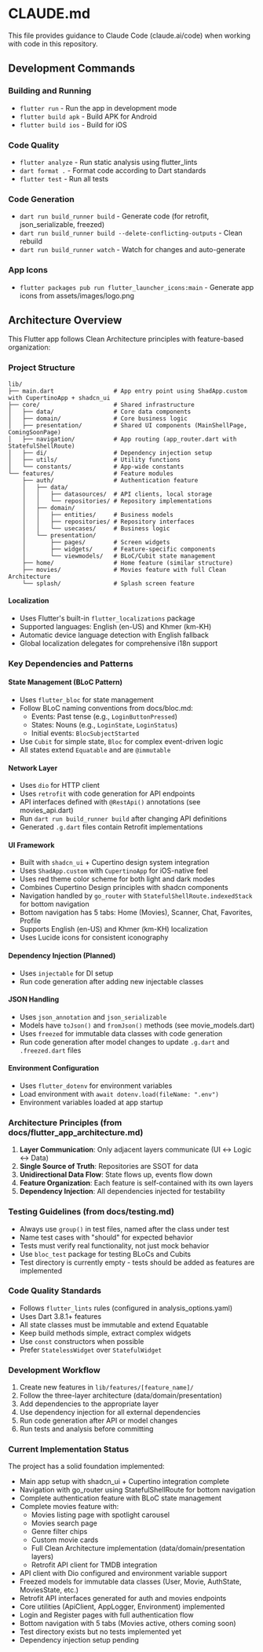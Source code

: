 # CLAUDE.md

This file provides guidance to Claude Code (claude.ai/code) when working with code in this repository.

## Development Commands

### Building and Running

- `flutter run` - Run the app in development mode
- `flutter build apk` - Build APK for Android
- `flutter build ios` - Build for iOS

### Code Quality

- `flutter analyze` - Run static analysis using flutter_lints
- `dart format .` - Format code according to Dart standards
- `flutter test` - Run all tests

### Code Generation

- `dart run build_runner build` - Generate code (for retrofit, json_serializable, freezed)
- `dart run build_runner build --delete-conflicting-outputs` - Clean rebuild
- `dart run build_runner watch` - Watch for changes and auto-generate

### App Icons

- `flutter packages pub run flutter_launcher_icons:main` - Generate app icons from assets/images/logo.png

## Architecture Overview

This Flutter app follows Clean Architecture principles with feature-based organization:

### Project Structure

```
lib/
├── main.dart                 # App entry point using ShadApp.custom with CupertinoApp + shadcn_ui
├── core/                     # Shared infrastructure
│   ├── data/                 # Core data components
│   ├── domain/               # Core business logic
│   ├── presentation/         # Shared UI components (MainShellPage, ComingSoonPage)
│   ├── navigation/           # App routing (app_router.dart with StatefulShellRoute)
│   ├── di/                   # Dependency injection setup
│   ├── utils/                # Utility functions
│   └── constants/            # App-wide constants
└── features/                 # Feature modules
    ├── auth/                 # Authentication feature
    │   ├── data/
    │   │   ├── datasources/  # API clients, local storage
    │   │   └── repositories/ # Repository implementations
    │   ├── domain/
    │   │   ├── entities/     # Business models
    │   │   ├── repositories/ # Repository interfaces
    │   │   └── usecases/     # Business logic
    │   └── presentation/
    │       ├── pages/        # Screen widgets
    │       ├── widgets/      # Feature-specific components
    │       └── viewmodels/   # BLoC/Cubit state management
    ├── home/                 # Home feature (similar structure)
    ├── movies/               # Movies feature with full Clean Architecture
    └── splash/               # Splash screen feature
```

#### Localization

- Uses Flutter's built-in `flutter_localizations` package
- Supported languages: English (en-US) and Khmer (km-KH)
- Automatic device language detection with English fallback
- Global localization delegates for comprehensive i18n support

### Key Dependencies and Patterns

#### State Management (BLoC Pattern)

- Uses `flutter_bloc` for state management
- Follow BLoC naming conventions from docs/bloc.md:
  - Events: Past tense (e.g., `LoginButtonPressed`)
  - States: Nouns (e.g., `LoginState`, `LoginStatus`)
  - Initial events: `BlocSubjectStarted`
- Use `Cubit` for simple state, `Bloc` for complex event-driven logic
- All states extend `Equatable` and are `@immutable`

#### Network Layer

- Uses `dio` for HTTP client
- Uses `retrofit` with code generation for API endpoints
- API interfaces defined with `@RestApi()` annotations (see movies_api.dart)
- Run `dart run build_runner build` after changing API definitions
- Generated `.g.dart` files contain Retrofit implementations

#### UI Framework

- Built with `shadcn_ui` + Cupertino design system integration
- Uses `ShadApp.custom` with `CupertinoApp` for iOS-native feel
- Uses red theme color scheme for both light and dark modes
- Combines Cupertino Design principles with shadcn components
- Navigation handled by `go_router` with `StatefulShellRoute.indexedStack` for bottom navigation
- Bottom navigation has 5 tabs: Home (Movies), Scanner, Chat, Favorites, Profile
- Supports English (en-US) and Khmer (km-KH) localization
- Uses Lucide icons for consistent iconography

#### Dependency Injection (Planned)

- Uses `injectable` for DI setup
- Run code generation after adding new injectable classes

#### JSON Handling

- Uses `json_annotation` and `json_serializable`
- Models have `toJson()` and `fromJson()` methods (see movie_models.dart)
- Uses `freezed` for immutable data classes with code generation
- Run code generation after model changes to update `.g.dart` and `.freezed.dart` files

#### Environment Configuration

- Uses `flutter_dotenv` for environment variables
- Load environment with `await dotenv.load(fileName: ".env")`
- Environment variables loaded at app startup

### Architecture Principles (from docs/flutter_app_architecture.md)

1. **Layer Communication**: Only adjacent layers communicate (UI ↔ Logic ↔ Data)
2. **Single Source of Truth**: Repositories are SSOT for data
3. **Unidirectional Data Flow**: State flows up, events flow down
4. **Feature Organization**: Each feature is self-contained with its own layers
5. **Dependency Injection**: All dependencies injected for testability

### Testing Guidelines (from docs/testing.md)

- Always use `group()` in test files, named after the class under test
- Name test cases with "should" for expected behavior
- Tests must verify real functionality, not just mock behavior
- Use `bloc_test` package for testing BLoCs and Cubits
- Test directory is currently empty - tests should be added as features are implemented

### Code Quality Standards

- Follows `flutter_lints` rules (configured in analysis_options.yaml)
- Uses Dart 3.8.1+ features
- All state classes must be immutable and extend Equatable
- Keep build methods simple, extract complex widgets
- Use `const` constructors when possible
- Prefer `StatelessWidget` over `StatefulWidget`

### Development Workflow

1. Create new features in `lib/features/[feature_name]/`
2. Follow the three-layer architecture (data/domain/presentation)
3. Add dependencies to the appropriate layer
4. Use dependency injection for all external dependencies
5. Run code generation after API or model changes
6. Run tests and analysis before committing

### Current Implementation Status

The project has a solid foundation implemented:
- Main app setup with shadcn_ui + Cupertino integration complete
- Navigation with go_router using StatefulShellRoute for bottom navigation
- Complete authentication feature with BLoC state management
- Complete movies feature with:
  - Movies listing page with spotlight carousel
  - Movies search page
  - Genre filter chips
  - Custom movie cards
  - Full Clean Architecture implementation (data/domain/presentation layers)
  - Retrofit API client for TMDB integration
- API client with Dio configured and environment variable support
- Freezed models for immutable data classes (User, Movie, AuthState, MoviesState, etc.)
- Retrofit API interfaces generated for auth and movies endpoints
- Core utilities (ApiClient, AppLogger, Environment) implemented
- Login and Register pages with full authentication flow
- Bottom navigation with 5 tabs (Movies active, others coming soon)
- Test directory exists but no tests implemented yet
- Dependency injection setup pending
